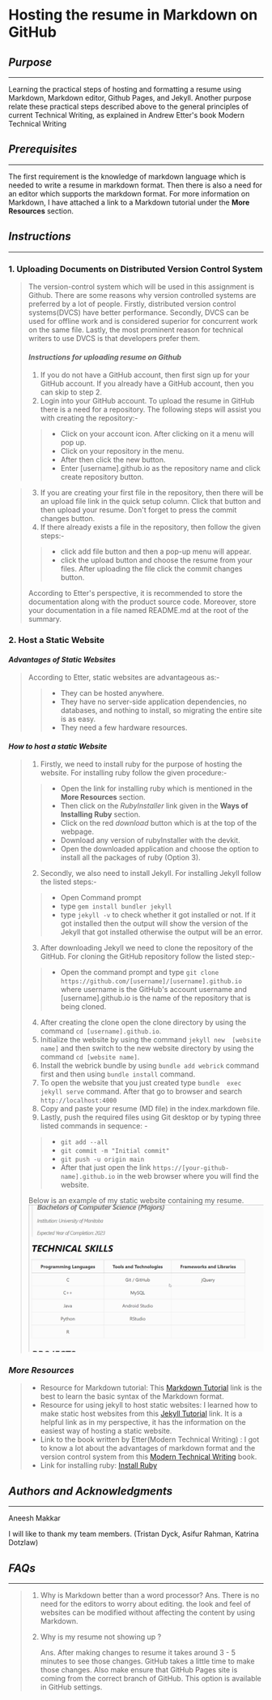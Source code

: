 # Hosting the resume in Markdown on GitHub

## *Purpose*
---
Learning the practical steps of hosting and formatting a resume using Markdown, Markdown editor, Github Pages, and Jekyll. Another purpose relate these practical steps described above to the general principles of current Technical
Writing, as explained in Andrew Etter's book Modern Technical Writing
## *Prerequisites*
---
The first requirement is the knowledge of markdown language which is needed to write a resume in markdown format. Then there is also a need for an editor which supports the markdown format. For more information on Markdown, I have attached a link to a Markdown tutorial under the **More Resources** section.

## *Instructions*
---

### 1. **Uploading Documents on Distributed Version Control System**
> The version-control system which will be used in this 
> assignment is Github. There are some reasons why 
> version controlled systems are preferred by a lot of
> people. Firstly, distributed version control systems(DVCS)
> have better performance. Secondly, DVCS can be used for
> offline work and is considered superior for concurrent 
> work on the same file. Lastly, the most prominent reason 
> for technical writers to use DVCS is that developers 
> prefer them.
> 
> #### *Instructions for uploading resume on Github*
> 1. If you do not have a GitHub account, then first sign up
> for your GitHub account. If you already have a GitHub 
> account, then you can skip to step 2.
> 2. Login into your GitHub account. To upload the resume in 
> GitHub there is a need for a repository. The following 
> steps will assist you with creating the repository:-
> >* Click on your account icon. After clicking on it a menu 
> will pop up.
> >* Click on your repository in the menu.
> >* After then click the new button. 
> >* Enter [username].github.io as the repository name 
> and click create repository button.

> 3. If you are creating your first file in the repository,
>  then there will be an upload file link in the quick setup 
> column. Click that button and then upload your resume. 
> Don't forget  to press the commit changes button.
> 4. If there already exists a file in the repository,
>  then follow the given steps:-
> >* click add file button and then a pop-up menu will 
> appear.
> >* click the upload button and choose the resume from your
>  files. After uploading the file click the commit changes 
> button.
> 
> According to Etter's perspective, it is recommended to 
> store the documentation along with the product source 
> code. Moreover, store your documentation in a file named 
> README.md at the root of the summary.  

  

### 2. **Host a Static Website**
#### *Advantages of Static Websites*
>  According to Etter, static websites are advantageous as:-
> >* They can be hosted anywhere.
> >* They have no server-side application dependencies, no 
> databases, and nothing to install, so migrating the entire 
> site is as easy.
> >* They need a few hardware resources.

#### *How to host a static Website*
> 1. Firstly, we need to install ruby for the
> purpose of  hosting the website. For installing 
> ruby follow the given procedure:-
> >* Open the link for installing ruby which is 
> mentioned in the **More Resources** section.
> >* Then click on the *RubyInstaller* link given in
> the **Ways of Installing Ruby** section.
> >* Click on the red *download* button which is at
> the top of the webpage.
> >* Download any version of rubyInstaller with the
> devkit.
> >* Open the downloaded application and choose the
> option to install all the packages of ruby 
> (Option 3).   
> 2. Secondly, we also need to install Jekyll. For 
> installing  Jekyll follow the listed steps:-
> >* Open Command prompt
> >* type `gem install bundler jekyll` 
> >* type `jekyll -v` to check whether it got installed or not.
> If it got installed then the output will show the version 
> of the Jekyll that got installed otherwise the output will
> be an error. 
> 3. After downloading Jekyll we need to clone the repository
> of the GitHub. For cloning the GitHub repository follow the 
> listed step:-
> >* Open the command prompt and type `git clone https://github.com/[username]/[username].github.io` where username 
> is the GitHub's account username and [username].github.io is the 
> name of the repository that is being cloned.
> 4. After creating the clone open the clone directory by 
> using the command `cd [username].github.io`.
> 5. Initialize the website by using the command `jekyll new 
> [website name]` and then switch to the new website 
> directory  by using the command `cd [website name]`.
> 6. Install the webrick bundle by using `bundle add webrick` command first and then using `bundle install` command.
> 7. To open the website that you just created type `bundle 
> exec jekyll serve` command. After that go to browser and 
> search `http://localhost:4000`
> 8. Copy and paste your resume (MD file) in the index.markdown file.
> 9. Lastly, push the required files using Git desktop or by 
> typing three listed commands in sequence: -
> >* `git add --all`
> >* `git commit -m "Initial commit"`
> >* `git push -u origin main`
> >* After that just open the link `https://[your-github-name].github.io` in the web browser where you will find the website.
>
> Below is an example of my static website 
> containing my resume.
> ![Resume](resumeFinal.gif)


### *More Resources*
>* Resource for Markdown tutorial: This [Markdown Tutorial](https://www.markdowntutorial.com/) link is the best to 
> learn the basic syntax of the Markdown format.
>* Resource for using jekyll to host static websites: I 
> learned how to make static host websites from this [Jekyll Tutorial](http://jekyllrb.com/) link. It is a helpful link as 
> in my perspective, it has the information on the easiest 
> way of hosting a static website.
>* Link to the book written by Etter(Modern Technical 
> Writing) : I got to know a lot about the advantages of markdown 
> format and the version control system from this [Modern Technical Writing](https://www.amazon.ca/Modern-Technical-Writing-Introduction-Documentation-ebook/dp/B01A2QL9SS) book.
>* Link for installing ruby: [Install Ruby](https://www.ruby-lang.org/en/downloads/)
## *Authors and Acknowledgments*
---
Aneesh Makkar

I will like to thank my team members. (Tristan Dyck, Asifur Rahman, Katrina Dotzlaw) 
## *FAQs*
---
> 1. Why is Markdown better than a word processor? 
  Ans. There is no need for the editors to worry about 
>editing. the look and feel of websites can be modified 
>without affecting the content by 
> using Markdown.
>
> 2. Why is my resume not showing up ?
>
>    Ans. After making changes to resume it takes around
> 3 - 5 minutes  to see those changes. GitHub takes a 
> little time to make those changes.
> Also make ensure that GitHub Pages site is coming 
> from the correct branch of GitHub.
> This option is available in GitHub settings.
